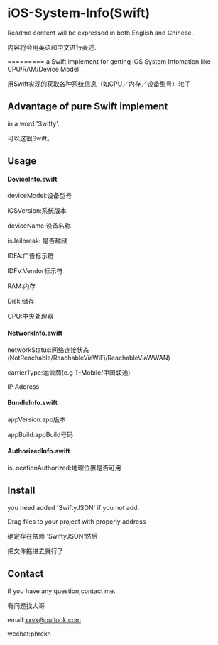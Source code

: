 # iOS-System-Info(Swift)

Readme content will be expressed in both English and Chinese.

内容将会用英语和中文进行表述.

=========
a Swift implement for getting iOS System Infomation like CPU/RAM/Device Model

用Swift实现的获取各种系统信息（如CPU／内存／设备型号）轮子

## Advantage of pure Swift implement

in a word 'Swifty'.

可以这很Swift。

## Usage

#### DeviceInfo.swift

deviceModel:设备型号

iOSVersion:系统版本

deviceName:设备名称

isJailbreak: 是否越狱

IDFA:广告标示符

IDFV:Vendor标示符

RAM:内存

Disk:储存

CPU:中央处理器

#### NetworkInfo.swift

networkStatus:网络连接状态(NotReachable/ReachableViaWiFi/ReachableViaWWAN)

carrierType:运营商(e.g T-Mobile/中国联通)

IP Address

#### BundleInfo.swift

appVersion:app版本

appBuild:appBuild号码

#### AuthorizedInfo.swift

isLocationAuthorized:地理位置是否可用


## Install
you need added 'SwiftyJSON' if you not add.

Drag files to your project with properly address

确定存在依赖 'SwiftyJSON'然后

把文件拖进去就行了

## Contact
if you have any question,contact me.

有问题找大哥

email:xxvk@outlook.com

wechat:phrekn

